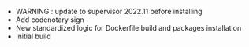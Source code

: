 - WARNING : update to supervisor 2022.11 before installing
- Add codenotary sign
- New standardized logic for Dockerfile build and packages installation
- Initial build
